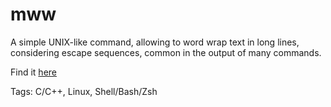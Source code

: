 # mww

A simple UNIX-like command, allowing to word wrap text in long lines,
considering escape sequences, common in the output of many commands.

Find it [here](https://github.com/hhhhhhhhhn/mww)

Tags: C/C++, Linux, Shell/Bash/Zsh